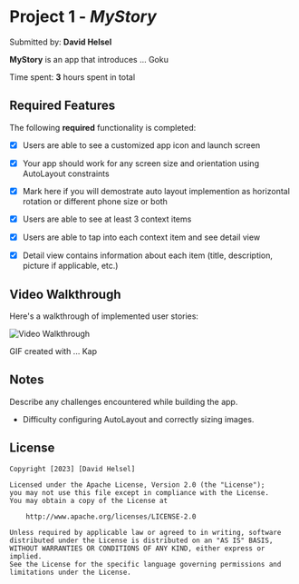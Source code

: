 # Project 1 - *MyStory*

Submitted by: **David Helsel**

**MyStory** is an app that introduces ... Goku 

Time spent: **3** hours spent in total

## Required Features

The following **required** functionality is completed:

- [X] Users are able to see a customized app icon and launch screen
- [X] Your app should work for any screen size and orientation using AutoLayout constraints
- [X] Mark here if you will demostrate auto layout implemention as horizontal rotation or different phone size or both
- [X] Users are able to see at least 3 context items
- [X] Users are able to tap into each context item and see detail view
- [X] Detail view contains information about each item (title, description, picture if applicable, etc.)
 

## Video Walkthrough

Here's a walkthrough of implemented user stories:

<img src='https://media.giphy.com/media/1gds77Ti4Qq6HLcz1M/giphy.gif' title='Video Walkthrough' width='' alt='Video Walkthrough' />


GIF created with ...  Kap

## Notes

Describe any challenges encountered while building the app.
- Difficulty configuring AutoLayout and correctly sizing images.

## License

    Copyright [2023] [David Helsel]

    Licensed under the Apache License, Version 2.0 (the "License");
    you may not use this file except in compliance with the License.
    You may obtain a copy of the License at

        http://www.apache.org/licenses/LICENSE-2.0

    Unless required by applicable law or agreed to in writing, software
    distributed under the License is distributed on an "AS IS" BASIS,
    WITHOUT WARRANTIES OR CONDITIONS OF ANY KIND, either express or implied.
    See the License for the specific language governing permissions and
    limitations under the License.
